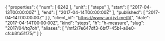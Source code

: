 {
  "properties": {
    "num": [
      6242
    ],
    "unit": [
      "steps"
    ],
    "start": [
      "2017-04-13T00:00:00Z"
    ],
    "end": [
      "2017-04-14T00:00:00Z"
    ],
    "published": [
      "2017-04-14T00:00:00Z"
    ]
  },
  "client_id": "https://www-api.jvt.me/fit",
  "date": "2017-04-14T00:00:00Z",
  "kind": "steps",
  "h": "h-measure",
  "slug": "2017/04/tq7oh",
  "aliases": [
    "/mf2/7e647df3-6bf7-45b1-a0e0-cfcb3fa51f75/"
  ]
}
